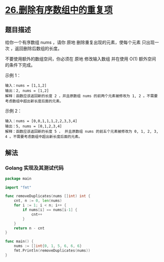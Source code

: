 # [26.删除有序数组中的重复项](https://leetcode-cn.com/problems/remove-duplicates-from-sorted-array)

## 题目描述

给你一个有序数组 nums ，请你 原地 删除重复出现的元素，使每个元素 只出现一次 ，返回删除后数组的长度。

不要使用额外的数组空间，你必须在 原地 修改输入数组 并在使用 O(1) 额外空间的条件下完成。


示例 1：

```
输入：nums = [1,1,2]
输出：2, nums = [1,2]
解释：函数应该返回新的长度 2 ，并且原数组 nums 的前两个元素被修改为 1, 2 。不需要考虑数组中超出新长度后面的元素。
```

示例 2：

```
输入：nums = [0,0,1,1,1,2,2,3,3,4]
输出：5, nums = [0,1,2,3,4]
解释：函数应该返回新的长度 5 ， 并且原数组 nums 的前五个元素被修改为 0, 1, 2, 3, 4 。不需要考虑数组中超出新长度后面的元素。
```

## 解法

### Golang 实现及其测试代码

```go
package main

import "fmt"

func removeDuplicates(nums []int) int {
	cnt, n := 0, len(nums)
	for i := 1; i < n; i++ {
		if nums[i] == nums[i-1] {
			cnt++
		}
	}
	return n - cnt
}

func main() {
	nums := []int{0, 1, 5, 6, 6, 6}
	fmt.Println(removeDuplicates(nums))
}

```
